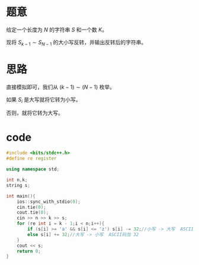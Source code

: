 # 题意

给定一个长度为 $N$ 的字符串 $S$ 和一个数 $K$。

现将 $S_{k - 1} \sim S_{N - 1}$ 的大小写反转，并输出反转后的字符串。

# 思路

直接模拟即可，我们从 $(k - 1) \sim (N - 1)$ 枚举。

如果 $S_i$ 是大写就将它转为小写。

否则，就将它转为大写。

# code

```cpp
#include <bits/stdc++.h>
#define re register

using namespace std;

int n,k;
string s;

int main(){
	ios::sync_with_stdio(0);
	cin.tie(0);
	cout.tie(0);
	cin >> n >> k >> s;
	for (re int i = k - 1;i < n;i++){
		if (s[i] >= 'a' && s[i] <= 'z') s[i] -= 32;//小写 -> 大写  ASCII码减 32 
		else s[i] += 32;//大写 -> 小写  ASCII码加 32 
	}
	cout << s;
	return 0;
}
```
